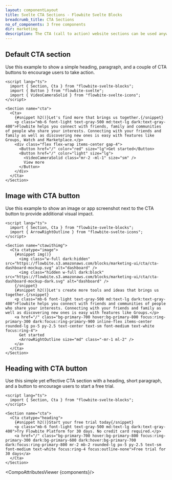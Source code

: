```yaml
---
layout: componentLayout
title: Svelte CTA Sections - Flowbite Svelte Blocks
breadcrumb_title: CTA Sections
no_of_components: 3 free components
dir: marketing
description: The CTA (call to action) website sections can be used anywhere on your website to encourage your users to take any action, such as creating a new account.
---
```


<script>
  import { TableProp, TableDefaultRow, CompoAttributesViewer } from '../utils'
  const components = 'Cta, Section'
</script>

## Default CTA section

Use this example to show a simple heading, paragraph, and a couple of CTA buttons to encourage users to take action.

```svelte example
<script lang="ts">
  import { Section, Cta } from "flowbite-svelte-blocks";
  import { Button } from "flowbite-svelte";
  import { VideoCameraSolid } from "flowbite-svelte-icons";
</script>

<Section name="cta">
  <Cta>
    {#snippet h2()}Let's find more that brings us together.{/snippet}
    <p class="mb-6 font-light text-gray-500 md:text-lg dark:text-gray-400">Flowbite helps you connect with friends, family and communities of people who share your interests. Connecting with your friends and family as well as discovering new ones is easy with features like Groups, Watch and Marketplace.</p>
    <div class="flex flex-wrap items-center gap-4">
      <Button href="/" color="red" size="lg">Get started</Button>
      <Button href="/" color="light" size="lg">
        <VideoCameraSolid class="mr-2 -ml-1" size="sm" />
        View more
      </Button>
    </div>
  </Cta>
</Section>
```

## Image with CTA button

Use this example to show an image or app screenshot next to the CTA button to provide additional visual impact.

```svelte example
<script lang="ts">
  import { Section, Cta } from "flowbite-svelte-blocks";
  import { ArrowRightOutline } from "flowbite-svelte-icons";
</script>

<Section name="ctawithimg">
  <Cta ctatype="image">
    {#snippet img()}
      <img class="w-full dark:hidden" src="https://flowbite.s3.amazonaws.com/blocks/marketing-ui/cta/cta-dashboard-mockup.svg" alt="dashboard" />
      <img class="hidden w-full dark:block" src="https://flowbite.s3.amazonaws.com/blocks/marketing-ui/cta/cta-dashboard-mockup-dark.svg" alt="dashboard" />
    {/snippet}
    {#snippet h2()}Let's create more tools and ideas that brings us together.{/snippet}
    <p class="mb-6 font-light text-gray-500 md:text-lg dark:text-gray-400">Flowbite helps you connect with friends and communities of people who share your interests. Connecting with your friends and family as well as discovering new ones is easy with features like Groups.</p>
    <a href="/" class="bg-primary-700 hover:bg-primary-800 focus:ring-primary-300 dark:focus:ring-primary-900 inline-flex items-center rounded-lg px-5 py-2.5 text-center text-sm font-medium text-white focus:ring-4">
      Get started
      <ArrowRightOutline size="md" class="-mr-1 ml-2" />
    </a>
  </Cta>
</Section>
```

## Heading with CTA button

Use this simple yet effective CTA section with a heading, short paragraph, and a button to encourage users to start a free trial.

```svelte example
<script lang="ts">
  import { Section, Cta } from "flowbite-svelte-blocks";
</script>

<Section name="cta">
  <Cta ctatype="heading">
    {#snippet h2()}Start your free trial today{/snippet}
    <p class="mb-6 font-light text-gray-500 md:text-lg dark:text-gray-400">Try Flowbite Platform for 30 days. No credit card required.</p>
    <a href="/" class="bg-primary-700 hover:bg-primary-800 focus:ring-primary-300 dark:bg-primary-600 dark:hover:bg-primary-700 dark:focus:ring-primary-800 mr-2 mb-2 rounded-lg px-5 py-2.5 text-sm font-medium text-white focus:ring-4 focus:outline-none">Free trial for 30 days</a>
  </Cta>
</Section>
```

<CompoAttributesViewer {components}/>
